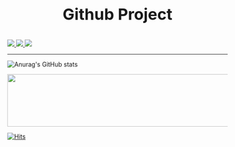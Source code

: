 <div>
  <h3 align=center style="font-size: 36px;">Github Project</h3>
  
  <a href="https://github.com/TTWord/DanuhWeb">
    <img src="https://img.shields.io/badge/DanuhWeb-181717?style=for-the-badge&logo=github&logoColor=white">
  </a>
   <a href="https://github.com/jihun-web-study/sulmun">
    <img src="https://img.shields.io/badge/Sulmun-181717?style=for-the-badge&logo=github&logoColor=white">
  </a>
   <a href="https://github.com/fresh2you/fresh2you-frontend">
    <img src="https://img.shields.io/badge/Fresh2You-181717?style=for-the-badge&logo=github&logoColor=white">
  </a>
<br>
  
<hr/>

![Anurag's GitHub stats](https://github-readme-stats.vercel.app/api?username=JIHU96&show_icons=true&theme=radical)

<a href="https://github.com/devxb/gitanimals">
  <img src="https://render.gitanimals.org/lines/{JIHU96}?pet-id=1" width="1000" height="120"/>
</a>
  
[![Hits](https://hits.seeyoufarm.com/api/count/incr/badge.svg?url=https%3A%2F%2Fgithub.com%2FJIHU96%2Fhit-counter&count_bg=%2379C83D&title_bg=%23555555&icon=&icon_color=%23E7E7E7&title=JIHU96&edge_flat=false)](https://hits.seeyoufarm.com)

</div>
